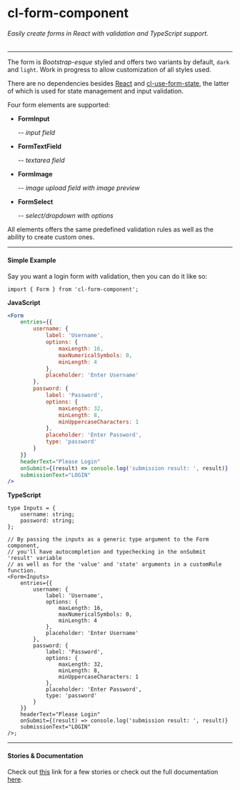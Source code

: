 # cl-form-component

###### Easily create forms in React with validation and TypeScript support.

---

The form is _Bootstrap-esque_ styled and offers two variants by default, `dark` and `light`.
Work in progress to allow customization of all styles used.

There are no dependencies besides [React](https://reactjs.org/) and [cl-use-form-state](https://github.com/Lindeneg/cl-use-form-state), the latter of which is used for state management and input validation.

Four form elements are supported:

-   **FormInput**

    -- _input field_

-   **FormTextField**

    -- _textarea field_

-   **FormImage**

    -- _image upload field with image preview_

-   **FormSelect**

    -- _select/dropdown with options_

All elements offers the same predefined validation rules as well as the ability to create custom ones.

---

#### Simple Example

Say you want a login form _with_ validation, then you can do it like so:

`import { Form } from 'cl-form-component';`

**JavaScript**

```jsx
<Form
    entries={{
        username: {
            label: 'Username',
            options: {
                maxLength: 16,
                maxNumericalSymbols: 0,
                minLength: 4
            },
            placeholder: 'Enter Username'
        },
        password: {
            label: 'Password',
            options: {
                maxLength: 32,
                minLength: 8,
                minUppercaseCharacters: 1
            },
            placeholder: 'Enter Password',
            type: 'password'
        }
    }}
    headerText="Please Login"
    onSubmit={(result) => console.log('submission result: ', result)}
    submissionText="LOGIN"
/>
```

**TypeScript**

```tsx
type Inputs = {
    username: string;
    password: string;
};

// By passing the inputs as a generic type argument to the Form component,
// you'll have autocompletion and typechecking in the onSubmit 'result' variable
// as well as for the 'value' and 'state' arguments in a customRule function.
<Form<Inputs>
    entries={{
        username: {
            label: 'Username',
            options: {
                maxLength: 16,
                maxNumericalSymbols: 0,
                minLength: 4
            },
            placeholder: 'Enter Username'
        },
        password: {
            label: 'Password',
            options: {
                maxLength: 32,
                minLength: 8,
                minUppercaseCharacters: 1
            },
            placeholder: 'Enter Password',
            type: 'password'
        }
    }}
    headerText="Please Login"
    onSubmit={(result) => console.log('submission result: ', result)}
    submissionText="LOGIN"
/>;
```

---

#### Stories & Documentation

Check out [this](https://lindeneg.github.io/cl-form-component/?path=/story/form--default-input) link for a few stories or check out the full documentation [here](https://github.com/Lindeneg/cl-form-component/blob/master/docs/README.md).
